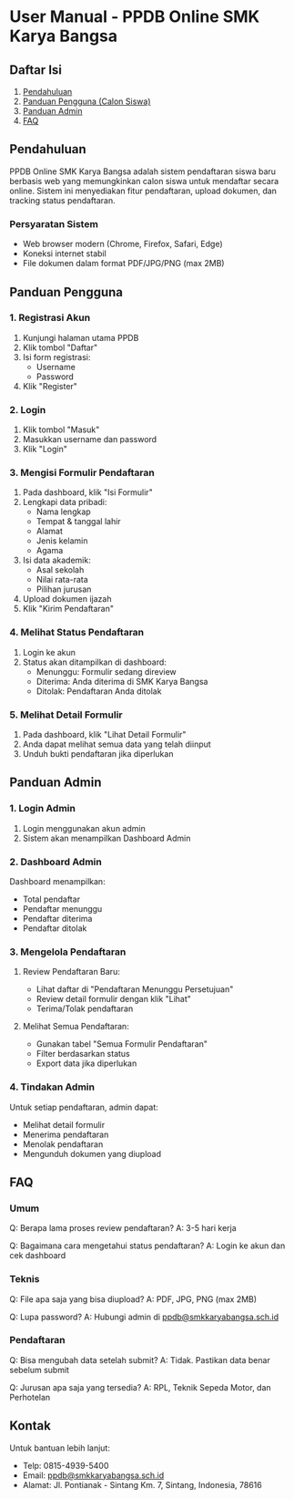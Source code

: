 # User Manual - PPDB Online SMK Karya Bangsa

## Daftar Isi
1. [Pendahuluan](#pendahuluan)
2. [Panduan Pengguna (Calon Siswa)](#panduan-pengguna)
3. [Panduan Admin](#panduan-admin)
4. [FAQ](#faq)

## Pendahuluan

PPDB Online SMK Karya Bangsa adalah sistem pendaftaran siswa baru berbasis web yang memungkinkan calon siswa untuk mendaftar secara online. Sistem ini menyediakan fitur pendaftaran, upload dokumen, dan tracking status pendaftaran.

### Persyaratan Sistem
- Web browser modern (Chrome, Firefox, Safari, Edge)
- Koneksi internet stabil
- File dokumen dalam format PDF/JPG/PNG (max 2MB)

## Panduan Pengguna

### 1. Registrasi Akun
1. Kunjungi halaman utama PPDB
2. Klik tombol "Daftar"
3. Isi form registrasi:
   - Username
   - Password
4. Klik "Register"

### 2. Login
1. Klik tombol "Masuk"
2. Masukkan username dan password
3. Klik "Login"

### 3. Mengisi Formulir Pendaftaran
1. Pada dashboard, klik "Isi Formulir"
2. Lengkapi data pribadi:
   - Nama lengkap
   - Tempat & tanggal lahir
   - Alamat
   - Jenis kelamin
   - Agama
3. Isi data akademik:
   - Asal sekolah
   - Nilai rata-rata
   - Pilihan jurusan
4. Upload dokumen ijazah
5. Klik "Kirim Pendaftaran"

### 4. Melihat Status Pendaftaran
1. Login ke akun
2. Status akan ditampilkan di dashboard:
   - Menunggu: Formulir sedang direview
   - Diterima: Anda diterima di SMK Karya Bangsa
   - Ditolak: Pendaftaran Anda ditolak

### 5. Melihat Detail Formulir
1. Pada dashboard, klik "Lihat Detail Formulir"
2. Anda dapat melihat semua data yang telah diinput
3. Unduh bukti pendaftaran jika diperlukan

## Panduan Admin

### 1. Login Admin
1. Login menggunakan akun admin
2. Sistem akan menampilkan Dashboard Admin

### 2. Dashboard Admin
Dashboard menampilkan:
- Total pendaftar
- Pendaftar menunggu
- Pendaftar diterima
- Pendaftar ditolak

### 3. Mengelola Pendaftaran
1. Review Pendaftaran Baru:
   - Lihat daftar di "Pendaftaran Menunggu Persetujuan"
   - Review detail formulir dengan klik "Lihat"
   - Terima/Tolak pendaftaran

2. Melihat Semua Pendaftaran:
   - Gunakan tabel "Semua Formulir Pendaftaran"
   - Filter berdasarkan status
   - Export data jika diperlukan

### 4. Tindakan Admin
Untuk setiap pendaftaran, admin dapat:
- Melihat detail formulir
- Menerima pendaftaran
- Menolak pendaftaran
- Mengunduh dokumen yang diupload

## FAQ

### Umum
Q: Berapa lama proses review pendaftaran?
A: 3-5 hari kerja

Q: Bagaimana cara mengetahui status pendaftaran?
A: Login ke akun dan cek dashboard

### Teknis
Q: File apa saja yang bisa diupload?
A: PDF, JPG, PNG (max 2MB)

Q: Lupa password?
A: Hubungi admin di ppdb@smkkaryabangsa.sch.id

### Pendaftaran
Q: Bisa mengubah data setelah submit?
A: Tidak. Pastikan data benar sebelum submit

Q: Jurusan apa saja yang tersedia?
A: RPL, Teknik Sepeda Motor, dan Perhotelan

## Kontak

Untuk bantuan lebih lanjut:
- Telp: 0815-4939-5400
- Email: ppdb@smkkaryabangsa.sch.id
- Alamat: Jl. Pontianak - Sintang Km. 7, Sintang, Indonesia, 78616